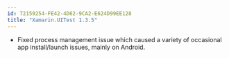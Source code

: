 ```yaml
---
id: 72159254-FE42-4D62-9CA2-E624D99EE128
title: "Xamarin.UITest 1.3.5"
---
```


* Fixed process management issue which caused a variety of occasional app install/launch issues, mainly on Android.

